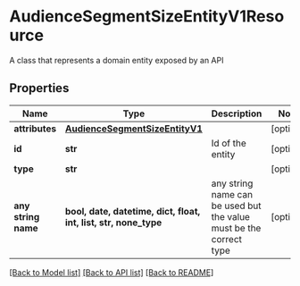 # AudienceSegmentSizeEntityV1Resource

A class that represents a domain entity exposed by an API

## Properties
Name | Type | Description | Notes
------------ | ------------- | ------------- | -------------
**attributes** | [**AudienceSegmentSizeEntityV1**](AudienceSegmentSizeEntityV1.md) |  | [optional] 
**id** | **str** | Id of the entity | [optional] 
**type** | **str** |  | [optional] 
**any string name** | **bool, date, datetime, dict, float, int, list, str, none_type** | any string name can be used but the value must be the correct type | [optional]

[[Back to Model list]](../README.md#documentation-for-models) [[Back to API list]](../README.md#documentation-for-api-endpoints) [[Back to README]](../README.md)


